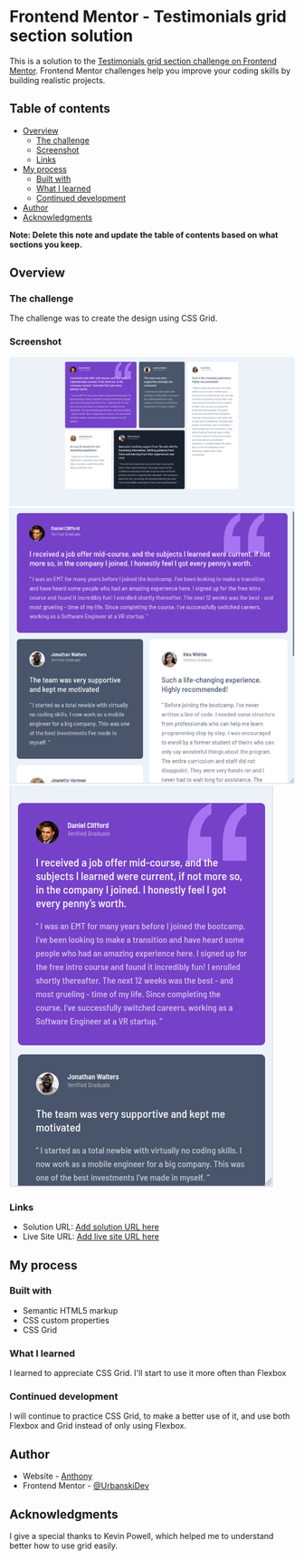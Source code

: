 # Frontend Mentor - Testimonials grid section solution

This is a solution to the [Testimonials grid section challenge on Frontend Mentor](https://www.frontendmentor.io/challenges/testimonials-grid-section-Nnw6J7Un7). Frontend Mentor challenges help you improve your coding skills by building realistic projects. 

## Table of contents

- [Overview](#overview)
  - [The challenge](#the-challenge)
  - [Screenshot](#screenshot)
  - [Links](#links)
- [My process](#my-process)
  - [Built with](#built-with)
  - [What I learned](#what-i-learned)
  - [Continued development](#continued-development)
- [Author](#author)
- [Acknowledgments](#acknowledgments)

**Note: Delete this note and update the table of contents based on what sections you keep.**

## Overview

### The challenge

The challenge was to create the design using CSS Grid.

### Screenshot

![](./Desktop.png)
![](./Tablet.png)
![](./Mobile.png)

### Links

- Solution URL: [Add solution URL here](https://github.com/UrbanskiDev/Testimonials-grid-section)
- Live Site URL: [Add live site URL here](https://testimonials-grid-section-one-iota.vercel.app/)

## My process

### Built with

- Semantic HTML5 markup
- CSS custom properties
- CSS Grid

### What I learned

I learned to appreciate CSS Grid. I'll start to use it more often than Flexbox

### Continued development

I will continue to practice CSS Grid, to make a better use of it, and use both Flexbox and Grid instead of only using Flexbox.

## Author

- Website - [Anthony](https://www.your-site.com)
- Frontend Mentor - [@UrbanskiDev](https://www.frontendmentor.io/profile/UrbanskiDev)

## Acknowledgments

I give a special thanks to Kevin Powell, which helped me to understand better how to use grid easily.
